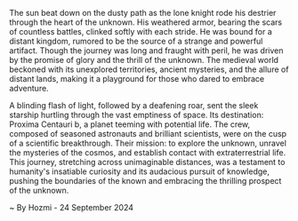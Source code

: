 
The sun beat down on the dusty path as the lone knight rode his destrier through the heart of the unknown. His weathered armor, bearing the scars of countless battles, clinked softly with each stride. He was bound for a distant kingdom, rumored to be the source of a strange and powerful artifact. Though the journey was long and fraught with peril, he was driven by the promise of glory and the thrill of the unknown. The medieval world beckoned with its unexplored territories, ancient mysteries, and the allure of distant lands, making it a playground for those who dared to embrace adventure.

A blinding flash of light, followed by a deafening roar, sent the sleek starship hurtling through the vast emptiness of space. Its destination: Proxima Centauri b, a planet teeming with potential life. The crew, composed of seasoned astronauts and brilliant scientists, were on the cusp of a scientific breakthrough. Their mission: to explore the unknown, unravel the mysteries of the cosmos, and establish contact with extraterrestrial life. This journey, stretching across unimaginable distances, was a testament to humanity's insatiable curiosity and its audacious pursuit of knowledge, pushing the boundaries of the known and embracing the thrilling prospect of the unknown. 

~ By Hozmi - 24 September 2024
